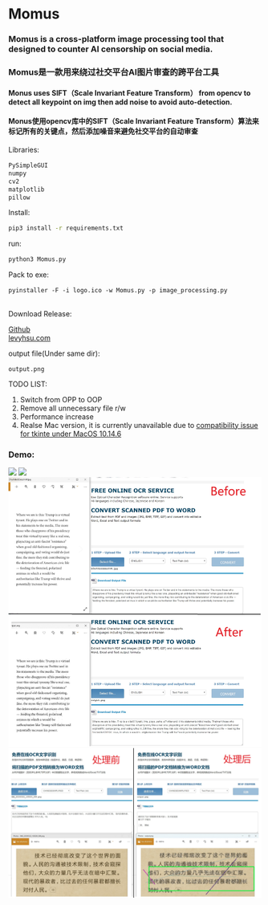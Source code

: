 # Momus
### Momus is a cross-platform image processing tool that designed to counter AI censorship on social media.
### Momus是一款用来绕过社交平台AI图片审查的跨平台工具

#### Monus uses SIFT（Scale Invariant Feature Transform） from opencv to detect all keypoint on img then add noise to avoid auto-detection.
#### Monus使用opencv库中的SIFT（Scale Invariant Feature Transform）算法来标记所有的关键点，然后添加噪音来避免社交平台的自动审查

Libraries:
```
PySimpleGUI
numpy
cv2
matplotlib
pillow
```

Install:
```bash
pip3 install -r requirements.txt
```
run:
```bash
python3 Momus.py
```
Pack to exe:
```
pyinstaller -F -i logo.ico -w Momus.py -p image_processing.py
```
<br/>
Download Release:

[Github](https://github.com/LevyHsu/Momus/releases)<br/>
[levyhsu.com](https://levyhsu.com/uploads/Momus.exe)
<br/>

output file(Under same dir):
```
output.png
```

TODO LIST:
1. Switch from OPP to OOP
2. Remove all unnecessary file r/w
3. Performance increase
4. Realse Mac version, it is currently unavailable due to [compatibility issue for tkinte under MacOS 10.14.6](https://discussions.apple.com/thread/250549297)<br/>

### Demo:
![](Demo/Momus_Demo.gif)
![](Demo/Momus_Demo_2.gif)
![](Demo/Merge2.jpg)
![](Demo/Merge.jpg)

